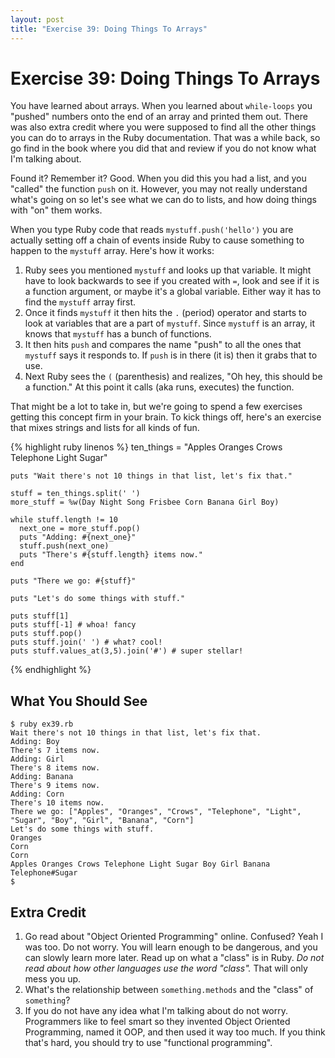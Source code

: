 ```yaml
---
layout: post
title: "Exercise 39: Doing Things To Arrays"
---
```

# Exercise 39: Doing Things To Arrays
You have learned about arrays. When you learned about `while-loops` you "pushed" numbers onto the end of an array and printed them out. There was also extra credit where you were supposed to find all the other things you can do to arrays in the Ruby documentation. That was a while back, so go find in the book where you did that and review if you do not know what I'm talking about.

Found it? Remember it? Good. When you did this you had a list, and you "called" the function `push` on it. However, you may not really understand what's going on so let's see what we can do to lists, and how doing things with "on" them works.

When you type Ruby code that reads `mystuff.push('hello')` you are actually setting off a chain of events inside Ruby to cause something to happen to the `mystuff` array. Here's how it works:

1. Ruby sees you mentioned `mystuff` and looks up that variable. It might have to look backwards to see if you created with `=`, look and see if it is a function argument, or maybe it's a global variable. Either way it has to find the `mystuff` array first.
2. Once it finds `mystuff` it then hits the `.` (period) operator and starts to look at variables that are a part of `mystuff`. Since `mystuff` is an array, it knows that `mystuff` has a bunch of functions.
3. It then hits `push` and compares the name "push" to all the ones that `mystuff` says it responds to. If `push` is in there (it is) then it grabs that to use.
4. Next Ruby sees the `(` (parenthesis) and realizes, "Oh hey, this should be a function." At this point it calls (aka runs, executes) the function.

That might be a lot to take in, but we're going to spend a few exercises getting this concept firm in your brain. To kick things off, here's an exercise that mixes strings and lists for all kinds of fun.

{% highlight ruby linenos %}
    ten_things = "Apples Oranges Crows Telephone Light Sugar"
    
    puts "Wait there's not 10 things in that list, let's fix that."
    
    stuff = ten_things.split(' ')
    more_stuff = %w(Day Night Song Frisbee Corn Banana Girl Boy)
    
    while stuff.length != 10
      next_one = more_stuff.pop()
      puts "Adding: #{next_one}"
      stuff.push(next_one)
      puts "There's #{stuff.length} items now."
    end
    
    puts "There we go: #{stuff}"
    
    puts "Let's do some things with stuff."
    
    puts stuff[1]
    puts stuff[-1] # whoa! fancy
    puts stuff.pop()
    puts stuff.join(' ') # what? cool!
    puts stuff.values_at(3,5).join('#') # super stellar!
{% endhighlight %}

## What You Should See

    $ ruby ex39.rb 
    Wait there's not 10 things in that list, let's fix that.
    Adding: Boy
    There's 7 items now.
    Adding: Girl
    There's 8 items now.
    Adding: Banana
    There's 9 items now.
    Adding: Corn
    There's 10 items now.
    There we go: ["Apples", "Oranges", "Crows", "Telephone", "Light", "Sugar", "Boy", "Girl", "Banana", "Corn"]
    Let's do some things with stuff.
    Oranges
    Corn
    Corn
    Apples Oranges Crows Telephone Light Sugar Boy Girl Banana
    Telephone#Sugar
    $

## Extra Credit
1. Go read about "Object Oriented Programming" online. Confused? Yeah I was too. Do not worry. You will learn enough to be dangerous, and you can slowly learn more later.
Read up on what a "class" is in Ruby. *Do not read about how other languages use the word "class".* That will only mess you up.
2. What's the relationship between `something.methods` and the "class" of `something`?
3. If you do not have any idea what I'm talking about do not worry. Programmers like to feel smart so they invented Object Oriented Programming, named it OOP, and then used it way too much. If you think that's hard, you should try to use "functional programming".
